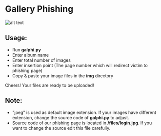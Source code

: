 # Gallery Phishing

![alt text](https://image.ibb.co/iazj67/472279213.jpg)

## Usage:

- Run **galphi.py**
- Enter album name
- Enter total number of images
- Enter insertion point (The page number which will redirect victim to phishing page)
- Copy & paste your image files in the **img** directory

Cheers! Your files are ready to be uploaded!

## Note:
- "jpeg" is used as default image extension. If your images have different extension, change the source code of **galphi.py** to adjust.
- Source code of our phishing page is located in **/files/login.jpg**. If you want to change the source edit this file carefully.
